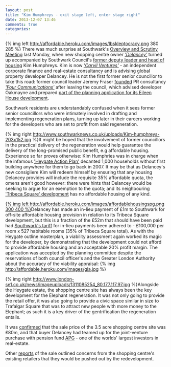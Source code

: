 ```yaml
---
layout: post
title: "Kim Humphreys - exit stage left, enter stage right"
date: 2013-12-07 13:46
comments: true
categories: 
---
```

{% img left http://affordable.heroku.com/images/lbskleptocracy.png 380 285 %}
There was much surprise at Southwark's [Overview and Scrutiny Meeting](http://moderngov.southwark.gov.uk/ieListDocuments.aspx?CId=308&MId=4593&Ver=4) last Monday, when new shopping centre owner _['Delancey'](http://www.delancey.com/about.html)_ turned up accompanied by Southwark Council's [former deputy leader and head of housing](http://www.linkedin.com/pub/kim-humphreys/5/312/a34) Kim Humphreys. Kim is now _['Carvil Ventures'](http://carvil-ventures.co.uk/)_ - an independent corporate finance and real-estate consultancy and is advising global property developer Delancey. He is not the first former senior councillor to take this road: former council leader Jeremy Fraser [founded](http://www.southwarknews.co.uk/00,news,10971,440,00.htm) PR consultancy _['Four Communications'](http://www.fourcommunications.com/)_ after leaving the council, which advised developer Oakmayne and prepared [part of the planning application for its Eileen House development](http://planningonline.southwark.gov.uk/DocsOnline/Documents/42382_1.pdf).
 
Southwark residents are understandably confused when it sees former senior councillors who were intimately involved in drafting and implementing regeneration plans, turning up later in their careers working for the developers who are set to profit from said regeneration. 


{% img right http://www.southwarknews.co.uk/uploads/Kim-humphreys-203x152.jpg %}It might be hoped that the involvement of former councillors in the practical delivery of the regeneration would help guarantee the delivery of the long-promised public benefit, e.g affordable housing. Experience so far proves otherwise: Kim Humphries was in charge when the infamous ['Heygate Action Plan'](http://youtu.be/E9-cfAdGiFA) decanted 1,000 households without first building anywhere for them to go back in 2007. It may be that as Delancey's new consigliere Kim will redeem himself by ensuring that any housing Delancey provides will include the requisite 35% affordable quota, the omens aren't good however: there were hints that Delancey would be seeking to argue for an exemption to the quota; and its neighbouring ['Tribeca Square' development](http://www.london-se1.co.uk/news/view/7208) has no affordable housing of any kind. 

[{% img left http://affordable.heroku.com/images/affordablehousingspg.png 300 400 %}](http://affordable.heroku.com/images/affordablehousingspg.pdf)Delancey has made an in-lieu payment of £1m to Southwark for off-site affordable housing provision in relation to its Tribeca Square development, but this is a fraction of the £52m that should have been paid had [Southwark's tariff](http://affordable.heroku.com/images/affordablehousingspg.pdf) for in-lieu payments been adhered to - £100,000 per room x 527 habitable rooms (35% of Tribeca Square total). As with the Heygate outline masterplan, a viability assessment again worked its magic for the developer, by demonstrating that the development could not afford to provide affordable housing and an acceptable 20% profit margin. The application was accepted by the planning committee despite the reservations of both council officer's and the Greater London Authority about the accuracy of the viability appraisal:
{% img http://affordable.heroku.com/images/gla.jpg %}  


{% img right http://www.london-se1.co.uk/news/imageuploads/1311085254_80.177.117.97.jpg %}Alongside the Heygate estate, the shopping centre site has always been the key development for the Elephant regeneration. It was not only going to provide the retail offer, it was also going to provide a civic space similar in size to Trafalgar Square that was to attract new people with more money to the Elephant; as such it is a key driver of the gentrification the regeneration entails.    

It was [confirmed](http://www.london-se1.co.uk/news/view/7238) that the sale price of the 3.5 acre shopping centre site was £80m, and that buyer Delancey had teamed up for the joint-venture purchase with pension fund [APG](http://www.apg.nl/apgsite/pages/english/services/asset-management/responsible-investing/real-estate.asp) - one of the worlds' largest investors in real-estate.

Other [reports](http://www.london-se1.co.uk/news/view/7258) of the sale outlined concerns from the shopping centre's existing retailers that they would be pushed out by the redevelopment.







